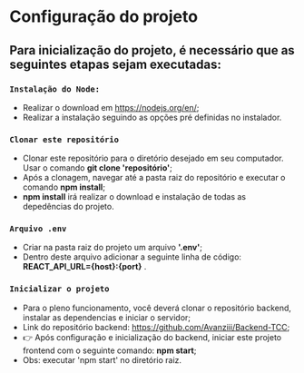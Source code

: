 # Configuração do projeto

## Para inicialização do projeto, é necessário que as seguintes etapas sejam executadas:

### `Instalação do Node:`
* Realizar o download em https://nodejs.org/en/;
* Realizar a instalação seguindo as opções pré definidas no instalador.

### `Clonar este repositório`
* Clonar este repositório para o diretório desejado em seu computador. Usar o comando **git clone 'repositório'**;
* Após a clonagem, navegar até a pasta raiz do repositório e executar o comando **npm install**;
* **npm install** irá realizar o download e instalação de todas as depedências do projeto.

### `Arquivo .env`
* Criar na pasta raiz do projeto um arquivo **'.env'**;
* Dentro deste arquivo adicionar a seguinte linha de código: **REACT_API_URL={host}:{port}** .

### `Inicializar o projeto`
* Para o pleno funcionamento, você deverá clonar o repositório backend, instalar as dependencias e iniciar o servidor;
* Link do repositório backend: https://github.com/Avanziii/Backend-TCC;
* 👉 Após configuração e inicialização do backend, iniciar este projeto frontend com o seguinte comando: **npm start**; 
* Obs: executar 'npm start' no diretório raiz.
